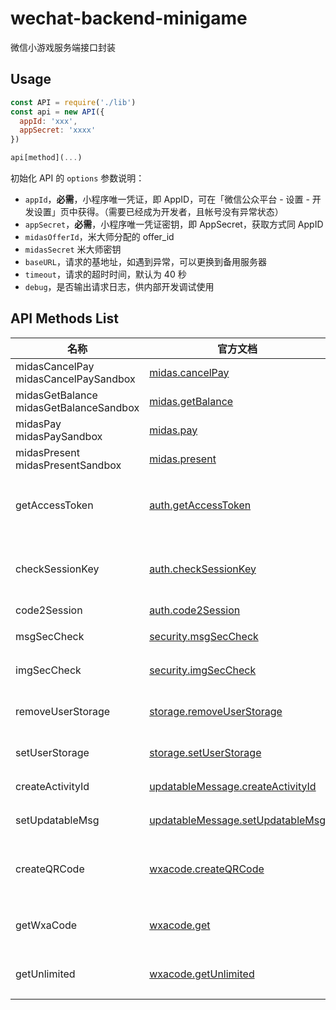 # wechat-backend-minigame

微信小游戏服务端接口封装

## Usage

```js
const API = require('./lib')
const api = new API({
  appId: 'xxx',
  appSecret: 'xxxx'
})

api[method](...)
```

初始化 API 的 `options` 参数说明：

- `appId`，**必需**，小程序唯一凭证，即 AppID，可在「微信公众平台 - 设置 - 开发设置」页中获得。（需要已经成为开发者，且帐号没有异常状态）
- `appSecret`，**必需**，小程序唯一凭证密钥，即 AppSecret，获取方式同 AppID
- `midasOfferId`，米大师分配的 offer_id
- `midasSecret` 米大师密钥
- `baseURL`，请求的基地址，如遇到异常，可以更换到备用服务器
- `timeout`，请求的超时时间，默认为 40 秒
- `debug`，是否输出请求日志，供内部开发调试使用

## API Methods List

名称|官方文档|功能
----|----|---
midasCancelPay<br>midasCancelPaySandbox|[midas.cancelPay](https://developers.weixin.qq.com/minigame/dev/api-backend/midas.cancelPay.html)|取消订单
midasGetBalance<br>midasGetBalanceSandbox|[midas.getBalance](https://developers.weixin.qq.com/minigame/dev/api-backend/midas.getBalance.html)|获取游戏币余额
midasPay<br>midasPaySandbox|[midas.pay](https://developers.weixin.qq.com/minigame/dev/api-backend/midas.pay.html)|扣除游戏币
midasPresent<br>midasPresentSandbox|[midas.present](https://developers.weixin.qq.com/minigame/dev/api-backend/midas.present.html)|给用户赠送游戏币
getAccessToken|[auth.getAccessToken](https://developers.weixin.qq.com/minigame/dev/api-backend/auth.getAccessToken.html)|获取小程序全局唯一后台接口调用凭据（access_token）
checkSessionKey|[auth.checkSessionKey](https://developers.weixin.qq.com/minigame/dev/api-backend/auth.checkSessionKey.html)|校验服务器所保存的登录态 session_key 是否合法
code2Session|[auth.code2Session](https://developers.weixin.qq.com/minigame/dev/api-backend/auth.code2Session.html)|登录凭证校验
msgSecCheck|[security.msgSecCheck](https://developers.weixin.qq.com/minigame/dev/api-backend/security.msgSecCheck.html)|检查一段文本是否含有违法违规内容
imgSecCheck|[security.imgSecCheck](https://developers.weixin.qq.com/minigame/dev/api-backend/security.imgSecCheck.html)|校验一张图片是否含有违法违规内容
removeUserStorage|[storage.removeUserStorage](https://developers.weixin.qq.com/minigame/dev/api-backend/storage.removeUserStorage.html)|删除已经上报到微信的key-value数据
setUserStorage|[storage.setUserStorage](https://developers.weixin.qq.com/minigame/dev/api-backend/storage.setUserStorage.html)|上报用户数据后台接口
createActivityId|[updatableMessage.createActivityId](https://developers.weixin.qq.com/minigame/dev/api-backend/updatableMessage.createActivityId.html)|创建被分享动态消息的 activity_id
setUpdatableMsg|[updatableMessage.setUpdatableMsg](https://developers.weixin.qq.com/minigame/dev/api-backend/updatableMessage.setUpdatableMsg.html)|修改被分享的动态消息
createQRCode|[wxacode.createQRCode](https://developers.weixin.qq.com/minigame/dev/api-backend/wxacode.createQRCode.html)|获取小程序二维码，适用于需要的码数量较少的业务场景
getWxaCode|[wxacode.get](https://developers.weixin.qq.com/minigame/dev/api-backend/wxacode.get.html)|获取小程序码，适用于需要的码数量较少的业务场景
getUnlimited|[wxacode.getUnlimited](https://developers.weixin.qq.com/minigame/dev/api-backend/wxacode.getUnlimited.html)|获取小程序码，适用于需要的码数量极多的业务场景
